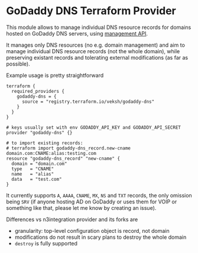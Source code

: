 # GoDaddy DNS Terraform Provider

This module allows to manage individual DNS resource records for domains
hosted on GoDaddy DNS servers, using [management API](https://developer.godaddy.com/).

It manages only DNS resources (no e.g. domain management) and aim to manage
individual DNS resource records (not the whole domain), while preserving existant
records and tolerating external modifications (as far as possible).

Example usage is pretty straightforward

``` HCL
terraform {
  required_providers {
    godaddy-dns = {
      source = "registry.terraform.io/veksh/godaddy-dns"
    }
  }
}

# keys usually set with env GODADDY_API_KEY and GODADDY_API_SECRET
provider "godaddy-dns" {}

# to import existing records:
# terraform import godaddy-dns_record.new-cname domain.com:CNAME:alias:testing.com
resource "godaddy-dns_record" "new-cname" {
  domain = "domain.com"
  type   = "CNAME"
  name   = "alias"
  data   = "test.com"
}
```

It currently supports `A`, `AAAA`, `CNAME`, `MX`, `NS` and `TXT` records, the only
omission being `SRV` (if anyone hosting AD on GoDaddy or uses them for VOIP or
something like that, please let me know by creating an issue).

Differences vs n3integration provider and its forks are
- granularity: top-level configuration object is record, not domain
- modifications do not result in scary plans to destroy the whole domain
- `destroy` is fully supported
